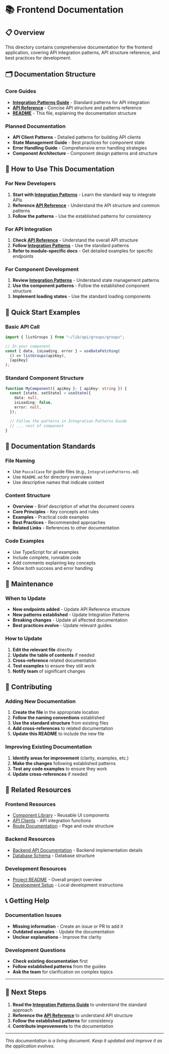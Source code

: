 # 📚 Frontend Documentation

## 📋 **Overview**

This directory contains comprehensive documentation for the frontend application, covering API integration patterns, API structure reference, and best practices for development.

## 🗂️ **Documentation Structure**

### **Core Guides**

- **[Integration Patterns Guide](./INTEGRATION_PATTERNS.md)** - Standard patterns for API integration
- **[API Reference](./API_REFERENCE.md)** - Concise API structure and patterns reference
- **[README](./README.md)** - This file, explaining the documentation structure

### **Planned Documentation**

- **API Client Patterns** - Detailed patterns for building API clients
- **State Management Guide** - Best practices for component state
- **Error Handling Guide** - Comprehensive error handling strategies
- **Component Architecture** - Component design patterns and structure

## 🎯 **How to Use This Documentation**

### **For New Developers**

1. **Start with [Integration Patterns](./INTEGRATION_PATTERNS.md)** - Learn the standard way to integrate APIs
2. **Reference [API Reference](./API_REFERENCE.md)** - Understand the API structure and common patterns
3. **Follow the patterns** - Use the established patterns for consistency

### **For API Integration**

1. **Check [API Reference](./API_REFERENCE.md)** - Understand the overall API structure
2. **Follow [Integration Patterns](./INTEGRATION_PATTERNS.md)** - Use the standard patterns
3. **Refer to module-specific docs** - Get detailed examples for specific endpoints

### **For Component Development**

1. **Review [Integration Patterns](./INTEGRATION_PATTERNS.md)** - Understand state management patterns
2. **Use the component patterns** - Follow the established component structure
3. **Implement loading states** - Use the standard loading components

## 🚀 **Quick Start Examples**

### **Basic API Call**

```typescript
import { listGroups } from "~/lib/api/groups/groups";

// In your component
const { data, isLoading, error } = useDataFetching(
  () => listGroups(apiKey),
  [apiKey]
);
```

### **Standard Component Structure**

```typescript
function MyComponent({ apiKey }: { apiKey: string }) {
  const [state, setState] = useState({
    data: null,
    isLoading: false,
    error: null,
  });

  // Follow the patterns in Integration Patterns Guide
  // ... rest of component
}
```

## 📖 **Documentation Standards**

### **File Naming**

- Use `PascalCase` for guide files (e.g., `IntegrationPatterns.md`)
- Use `README.md` for directory overviews
- Use descriptive names that indicate content

### **Content Structure**

- **Overview** - Brief description of what the document covers
- **Core Principles** - Key concepts and rules
- **Examples** - Practical code examples
- **Best Practices** - Recommended approaches
- **Related Links** - References to other documentation

### **Code Examples**

- Use TypeScript for all examples
- Include complete, runnable code
- Add comments explaining key concepts
- Show both success and error handling

## 🔄 **Maintenance**

### **When to Update**

- **New endpoints added** - Update API Reference structure
- **New patterns established** - Update Integration Patterns
- **Breaking changes** - Update all affected documentation
- **Best practices evolve** - Update relevant guides

### **How to Update**

1. **Edit the relevant file** directly
2. **Update the table of contents** if needed
3. **Cross-reference** related documentation
4. **Test examples** to ensure they still work
5. **Notify team** of significant changes

## 🤝 **Contributing**

### **Adding New Documentation**

1. **Create the file** in the appropriate location
2. **Follow the naming conventions** established
3. **Use the standard structure** from existing files
4. **Add cross-references** to related documentation
5. **Update this README** to include the new file

### **Improving Existing Documentation**

1. **Identify areas for improvement** (clarity, examples, etc.)
2. **Make the changes** following established patterns
3. **Test any code examples** to ensure they work
4. **Update cross-references** if needed

## 🔗 **Related Resources**

### **Frontend Resources**

- [Component Library](../shared/README.md) - Reusable UI components
- [API Clients](../lib/api/README.md) - API integration functions
- [Route Documentation](../routes/README.md) - Page and route structure

### **Backend Resources**

- [Backend API Documentation](../../../backend/README.md) - Backend implementation details
- [Database Schema](../../../backend/src/features/db/schema.ts) - Database structure

### **Development Resources**

- [Project README](../../../README.md) - Overall project overview
- [Development Setup](../../../README.md#development) - Local development instructions

## 📞 **Getting Help**

### **Documentation Issues**

- **Missing information** - Create an issue or PR to add it
- **Outdated examples** - Update the documentation
- **Unclear explanations** - Improve the clarity

### **Development Questions**

- **Check existing documentation** first
- **Follow established patterns** from the guides
- **Ask the team** for clarification on complex topics

---

## 🎯 **Next Steps**

1. **Read the [Integration Patterns Guide](./INTEGRATION_PATTERNS.md)** to understand the standard approach
2. **Reference the [API Reference](./API_REFERENCE.md)** to understand API structure
3. **Follow the established patterns** for consistency
4. **Contribute improvements** to the documentation

---

_This documentation is a living document. Keep it updated and improve it as the application evolves._

